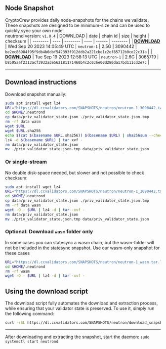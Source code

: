 ## Node Snapshot
CryptoCrew provides daily node-snapshots for the chains we validate. These snapshots are designed to be minimum-size and can be used to quickly sync your own node!  
neutrond version: `v1.0.4`
| DOWNLOAD | date | chain id | size | height | checksum |
| -------- | ---- | -------- | ---- | ------ | -------- |
| **[DOWNLOAD](https://dl.ccvalidators.com/SNAPSHOTS/neutron/neutron-1_3090442.tar.lz4)** | Wed Sep 20 2023 14:05:49 UTC | `neutron-1` | 2.5G | 3090442 | `be2ec86984f95f9db4b6dbf542393f912ddb2a221cbe1c2ef85712b0ce22c31a` |
| **[DOWNLOAD](https://dl.ccvalidators.com/SNAPSHOTS/neutron/neutron-1_3065719.tar.lz4)** | Tue Sep 19 2023 12:58:13 UTC | `neutron-1` | 2.6G | 3065719 | `b8505aaf2313acf3932a3e562181171460b4c2c036e00d280da17bd111cd2e7c` |

---

## Download instructions
Download snapshot manually:
```sh
sudo apt install wget lz4
URL="https://dl.ccvalidators.com/SNAPSHOTS/neutron/neutron-1_3090442.tar.lz4"
cd $HOME/.neutrond
cp data/priv_validator_state.json ./priv_validator_state.json.tmp
rm -rf data wasm
wget $URL
wget $URL.sha256
echo $(cat $(basename $URL.sha256)) $(basename $URL) | sha256sum --check
lz4 -d $(basename $URL) | tar xvf -
rm data/priv_validator_state.json
mv ./priv_validator_state.json.tmp data/priv_validator_state.json
```

### Or single-stream
No double disk-space needed, but slower and not possible to check checksum:
```sh
sudo apt install wget lz4
URL="https://dl.ccvalidators.com/SNAPSHOTS/neutron/neutron-1_3090442.tar.lz4"
cd $HOME/.neutrond
cp data/priv_validator_state.json ./priv_validator_state.json.tmp
rm -rf data wasm
wget -O - $URL | lz4 -d | tar -xvf -
rm data/priv_validator_state.json
mv ./priv_validator_state.json.tmp data/priv_validator_state.json
```

### Optional: Download `wasm` folder only
In some cases you can statesync a wasm chain, but the wasm-folder will not be included in the statesync snapshot. Use our wasm-only snapshot for these cases
```sh
URL="https://dl.ccvalidators.com/SNAPSHOTS/neutron/neutron-1_wasm.tar.lz4"
cd $HOME/.neutrond
rm -rf wasm
wget -O - $URL | lz4 -d | tar -xvf -
```



## Using the download script

The download script fully automates the download and extraction process, while ensuring that your validator state is preserved. To use it, simply run the following command:
```sh
curl -sSL https://dl.ccvalidators.com/SNAPSHOTS/neutron/download_snapshot.sh | bash
```
---

After downloading and extracting the snapshot, start the daemon: `sudo systemctl start neutrond`

